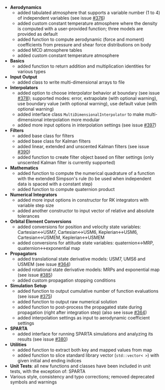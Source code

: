 - **Aerodynamics** 
	- added tabulated atmosphere that supports a variable number (1 to 4) of independent variables (see issue [#376](https://github.com/Tudat/tudat/issues/376))
	- added custom constant temperature atmosphere where the density is computed with a user-provided function; three models are provided as default
	- added function to compute aerodynamic (force and moment) coefficients from pressure and shear force distributions on body
	- added MCD atmosphere tables
	- added custom constant temperature atmosphere
- **Basics**
	- added function to return addition and multiplication identities for various types
- **Input Output**
 	- added class to write multi-dimensional arrays to file
- **Interpolators**
	- added option to choose interpolator behavior at boundary (see issue [#378](https://github.com/Tudat/tudat/issues/378)); supported modes: error, extrapolate (with optional warning), use boundary value (with optional warning), use default value (with optional warning)
	- added interface class `MultiDimensionalInterpolator` to make multi-dimensional interpolation more modular
	- added more input options in interpolation settings (see issue [#397](https://github.com/Tudat/tudat/issues/397))
- **Filters**
	- added base class for filters
	- added base class for Kalman filters
	- added linear, extended and unscented Kalman filters (see issue [#390](https://github.com/Tudat/tudat/issues/390))
	- added function to create filter object based on filter settings (only unscented Kalman filter is currently supported)
- **Mathematics**
	- added function to compute the numerical quadrature of a function with the extended Simpson's rule (to be used when independent data is spaced with a constant step)
	- added function to compute quaternion product
- **Numerical Integrators**
	- added more input options in constructor for RK integrators with variable step size
	- added another constructor to input vector of relative and absolute tolerances
- **Orbital Element Conversions**
	- added conversions for position and velocity state variables: Cartesian<->USM7, Cartesian<->USM6, Keplerian<->USM6, Cartesian<->USMEM, Keplerian<->USMEM
	- added conversions for attitude state variables: quaternion<->MRP, quaternion<->exponential map
- **Propagators**
	- added translational state derivative models: USM7, UMS6 and USMEM (see issue [#364](https://github.com/Tudat/tudat/issues/364))
	- added rotational state derivative models: MRPs and exponential map (see issue [#385](https://github.com/Tudat/tudat/issues/385))
	- added custom propagation stopping conditions
- **Simulation Setup**
	- added function to output cumulative number of function evaluations (see issue [#375](https://github.com/Tudat/tudat/issues/375))
	- added function to output raw numerical solution
	- added function to post-process the propagated state during propagation (right after integration step) (also see issue [#364](https://github.com/Tudat/tudat/issues/364))
	- added interpolation settings as input to aerodynamic coefficient settings
- **SPARTA**
	- added interface for running SPARTA simulations and analyzing its results (see issue [#380](https://github.com/Tudat/tudat/issues/380))
- **Utilities**
	- added function to extract both key and mapped values from map
	- added function to slice standard library vector (`std::vector< >`) with given initial and ending indices
- **Unit Tests**: all new functions and classes have been included in unit tests, with the exception of: SPARTA
- Various style, consistency and typo corrections; removed deprecated symbols and warnings